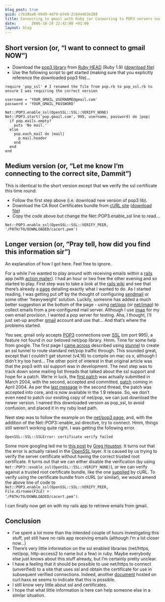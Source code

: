 ```yaml
---
blog_post: true
guid: c7b18aa8-99d9-4d79-b7e6-2c644463e288
title: Connecting to gmail with Ruby (or Connecting to POP3 servers over SSL with Ruby)
date:       2006-10-24 22:42:00 +01:00
layout: blog
---
```


Short version (or, “I want to connect to gmail NOW”)
----------------------------------------------------

-   Download the [pop3
    library](http://ruby-doc.org/stdlib-1.9/libdoc/net/pop/rdoc/index.html)
    from [Ruby
    HEAD](http://www.ruby-lang.org/cgi-bin/cvsweb.cgi//?only_with_tag=HEAD)
    (Ruby 1.9) ([download
    file](http://www.ruby-lang.org/cgi-bin/cvsweb.cgi/~checkout~/ruby/lib/net/pop.rb?rev=1.73;content-type=application%2Fx-ruby;only_with_tag=HEAD))
-   Use the following script to get started (making sure that you
    explicitly reference the downloaded pop3 file)…

``` code
require 'pop_ssl' # I renamed the file from pop.rb to pop_ssl.rb to ensure I was requiring the correct version

username = 'YOUR_GMAIL_USERNAME@gmail.com'
password = 'YOUR_GMAIL_PASSWORD'

Net::POP3.enable_ssl(OpenSSL::SSL::VERIFY_NONE)
Net::POP3.start('pop.gmail.com', 995, username, password) do |pop|
  if pop.mails.empty?
    puts 'No mail.'
  else
    pop.each_mail do |mail|
      p mail.header
    end
  end
end
```

Medium version (or, “Let me know I’m connecting to the correct site, Dammit”)
-----------------------------------------------------------------------------

This is identical to the short version except that we verify the ssl
certificate this time round.

-   Follow the first step above (i.e. download new version of pop3 lib).
-   Download the CA Root Certificates bundle from [cURL
    site](http://curl.haxx.se/) ([download
    file](http://curl.haxx.se/ca/cacert.pem))
-   Copy the code above but change the Net::POP3.enable\_ssl line to
    read…

``` code
Net::POP3.enable_ssl(OpenSSL::SSL::VERIFY_PEER, '/PATH/TO/DOWNLOADED/cacert.pem')
```

Longer version (or, “Pray tell, how did you find this information sir”)
-----------------------------------------------------------------------

An explanation of how I got here. Feel free to ignore.

For a while I’ve wanted to play around with receiving emails within a
[rails](http://www.rubyonrails.org) app (with [action
mailer](http://am.rubyonrails.org/files/README.html)). I had an hour or
two free the other evening and so started to play. First step was to
take a look at the [rails wiki](http://wiki.rubyonrails.org) and see
that there’s already a
[page](http://wiki.rubyonrails.org/rails/pages/HowToReceiveEmailsWithActionMailer)
detailing exactly what I wanted to do. As I started reading, I was
getting put off by the thought of configuring
[sendmail](http://www.sendmail.org) or some other ‘heavyweight’
solution. Luckily, someone has added a much better suggestion at the
bottom of the page - using
[net/pop](http://ruby-doc.org/stdlib/libdoc/net/pop/rdoc/index.html) (or
[net/imap](http://ruby-doc.org/stdlib/libdoc/net/imap/rdoc/index.html))
to collect emails from a pre-configured mail server. Although I use
[imap](http://www.fastmail.co.uk) for my own email provision, I wanted a
pop server for testing. Aha, I thought, I’ll just set-up another
[gmail](http://www.gmail.com) account and use that… And that’s where the
problems started.

You see, gmail only accepts [POP3](http://en.wikipedia.org/wiki/POP3)
connections over [SSL](http://en.wikipedia.org/wiki/SSL) (on port 995),
a feature not found in our beloved net/pop library. Hmm. Time for some
help from google. The first page I [came
across](http://involution.com/2006/07/20/access-gmail-from-ruby-using-netpop3-and-stunnel/)
described using [stunnel](http://www.stunnel.org) to create an ssl
tunnel to route standard net/pop traffic through. This sounded great,
except that I couldn’t get stunnel (v4.16) to compile on mac os x,
although I didn’t try too hard… The other point of interest in that
original article was that the pop3 with ssl support was in development.
The next step was to track down some mailing list threads that talked
about the ssl support and hope for a patch. We’re in luck, the [first
patch](http://blade.nagaokaut.ac.jp/cgi-bin/scat.rb/ruby/ruby-core/2703)
was actually submitted in March 2004, with the second, accepted and
committed,
[patch](http://blade.nagaokaut.ac.jp/cgi-bin/scat.rb/ruby/ruby-core/2745)
coming in April 2004. As per the [last
message](http://blade.nagaokaut.ac.jp/cgi-bin/scat.rb/ruby/ruby-core/2780)
in the second thread, the patch was accepted into core, and is now
available in the 1.9 release. So, we don’t even need to patch our
existing copy of net/pop, we can just download the newer version. I
named this downloaded version as pop\_ssl, to avoid confusion, and
placed it in my ruby load path.

Next step was to follow the example on the [net/pop3
page](http://ruby-doc.org/stdlib-1.9/libdoc/net/pop/rdoc/classes/Net/POP3.html),
and, with the addition of the Net::POP3::enable\_ssl directive, try to
connect. Hmm, things still weren’t working quite right. I was getting
the following error.

``` code
OpenSSL::SSL::SSLError: certificate verify failed
```

Some more googling led me to [this
post](http://ghouston.blogspot.com/2006/03/using-ssl-with-ruby-http-access2.html)
by [Greg Houston](http://ghouston.blogspot.com/). It turns out that the
error is actually raised in the [OpenSSL](http://www.openssl.org) layer.
It is caused by us trying to verify the server certificate without
having the correct trusted root certificate. It turns out that we can
either disable the verification (by using
<code>Net::POP3::enable\_ssl(OpenSSL::SSL::VERIFY\_NONE)</code>), or we
can verify against a trusted root certificate bundle, like the one
[supplied](http://curl.haxx.se/docs/caextract.html) by cURL. To verify
using the certificate bundle from cURL (or similar), we would amend the
above line of code to
<code>Net::POP3.enable\_ssl(OpenSSL::SSL::VERIFY\_PEER,
File.dirname(*FILE*) + ‘/PATH/TO/DOWNLOADED/cacert.pem’)</code>.

I can finally now get on with my rails app to retrieve emails from
gmail.

Conclusion
----------

-   I’ve spent a lot more than the intended couple of hours
    investigating this stuff, yet still have no rails app receiving
    emails (although I’m a lot closer now…)
-   There’s very little information on the ssl enabled libraries
    (net/https, net/pop, http-access2 to name but a few) in ruby. Maybe
    everybody else just knows about this stuff already, but I’m
    certainly pretty unclear.
-   I have a feeling that it should be possible to use net/https to
    connect (unverified) to a site that uses ssl and obtain the
    certificate for use in subsequent verified connections. Indeed,
    another [document](http://curl.haxx.se/docs/sslcerts.html) hosted on
    curl.haxx.se seems to indicate that this is possible.
-   I still know very little about ssl and certificates.
-   I hope that what little information is here can help someone else in
    a similar situation.

